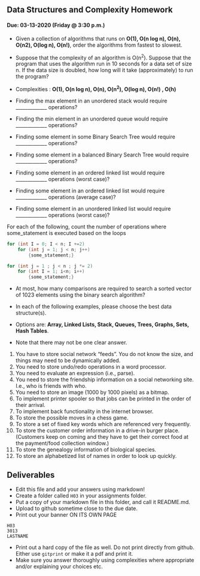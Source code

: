 ## Data Structures and Complexity Homework
#### Due: 03-13-2020 (Friday @ 3:30 p.m.)

- Given a collection of algorithms that runs on **O(1), O(n log n), O(n), O(n2), O(log n), O(n!)**, order the algorithms from fastest to slowest.
- Suppose that the complexity of an algorithm is O(n<sup>2</sup>). Suppose that the program that uses the algorithm run in 10 seconds for a data set of size n. If the data size is doubled, how long will it take (approximately) to run the program? 


- Complexities : **O(1), O(n log n), O(n), O(n<sup>2</sup>), O(log n), O(n!) , O(h)**
- Finding the max element in an unordered stack would require _____________ operations?
- Finding the min element in an unordered queue would require _____________ operations?
- Finding some element in some Binary Search Tree would require _____________ operations?
- Finding some element in a balanced Binary Search Tree would require _____________ operations?
- Finding some element in an ordered linked list would require _____________ operations (worst case)?
- Finding some element in an ordered linked list would require _____________ operations (average case)?
- Finding some element in an unordered linked list would require _____________ operations (worst case)?


For each of the following, count the number of operations where some_statement is executed based on the loops

```cpp
for (int I = 0; I < n; I +=2)
    for (int j = 1; j < n; j++)
        {some_statement;}
```

```cpp
for (int j = 1 ; j < n ; j *= 2)
    for (int I = 1; i<n; i++)
        {some_statement;} 
```

- At most, how many comparisons are required to search a sorted vector of 1023 elements using the binary
search algorithm?

- In each of the following examples, please choose the best data structure(s).
- Options are: **Array, Linked Lists, Stack, Queues, Trees, Graphs, Sets, Hash Tables**. 
- Note that there may not be one clear answer.

1. You have to store social network “feeds”. You do not know the size, and things may need to be dynamically added.
2. You need to store undo/redo operations in a word processor.
3. You need to evaluate an expression (i.e., parse).
4. You need to store the friendship information on a social networking site. I.e., who is friends with who.
5. You need to store an image (1000 by 1000 pixels) as a bitmap.
6. To implement printer spooler so that jobs can be printed in the order of their arrival.
7. To implement back functionality in the internet browser.
8. To store the possible moves in a chess game.
9. To store a set of fixed key words which are referenced very frequently.
10. To store the customer order information in a drive-in burger place. (Customers keep on coming and they have to get their correct food at the payment/food collection window.)
11. To store the genealogy information of biological species.
12. To store an alphabetized list of names in order to look up quickly.


## Deliverables

- Edit this file and add your answers using markdown!
- Create a folder called `H03` in your assignments folder.
- Put a copy of your markdown file in this folder, and call it README.md.
- Upload to github sometime close to the due date.
- Print out your banner ON ITS OWN PAGE

```
H03
3013
LASTNAME
```

- Print out a hard copy of the file as well. Do not print directly from github. Either use `gitprint` or make it a pdf and print it.
- Make sure you answer thoroughly using complexities where appropriate and/or explaining your choices etc.
